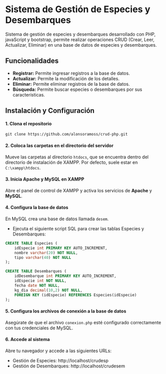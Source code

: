 # Sistema de Gestión de Especies y Desembarques
Sistema de gestión de especies y desembarques desarrollado con PHP, javaScript y bootstrap, permite realizar operaciones CRUD (Crear, Leer, Actualizar, Eliminar) en una base de datos de especies y desembarques.

## Funcionalidades
- **Registrar:** Permite ingresar registros a la base de datos.
- **Actualizar:** Permite la modificación de los detalles.
- **Eliminar:** Permite eliminar registros de la base de datos.
- **Búsqueda:** Permite buscar especies o desembarques por sus características.

## Instalación y Configuración
#### 1. Clona el repositorio
    git clone https://github.com/alonsoramoss/crud-php.git

#### 2. Coloca las carpetas en el directorio del servidor
Mueve las carpetas al directorio `htdocs`, que se encuentra dentro del directorio de instalación de XAMPP. Por defecto, suele estar en `C:\xampp\htdocs`.

#### 3. Inicia Apache y MySQL en XAMPP
Abre el panel de control de XAMPP y activa los servicios de **Apache** y **MySQL**.

#### 4. Configura la base de datos
En MySQL crea una base de datos llamada `desem`.
- Ejecuta el siguiente script SQL para crear las tablas Especies y Desembarques:

```sql
CREATE TABLE Especies (
    idEspecie int PRIMARY KEY AUTO_INCREMENT,
    nombre varchar(20) NOT NULL,
    tipo varchar(40) NOT NULL
);

CREATE TABLE Desembarques (
    idDesembarque int PRIMARY KEY AUTO_INCREMENT,
    idEspecie int NOT NULL,
    fecha date NOT NULL,
    kg_dia decimal(10,2) NOT NULL,
    FOREIGN KEY (idEspecie) REFERENCES Especies(idEspecie)
);
```

#### 5. Configura los archivos de conexión a la base de datos
Asegúrate de que el archivo `conexion.php` esté configurado correctamente con tus credenciales de MySQL.

#### 6. Accede al sistema
Abre tu navegador y accede a las siguientes URLs:
- Gestión de Especies: http://localhost/crudesp
- Gestión de Desembarques: http://localhost/crudesem

